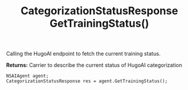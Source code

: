 ﻿---
uid: crmscript_ref_NSAIAgent_GetTrainingStatus
title: CategorizationStatusResponse GetTrainingStatus()
intellisense: NSAIAgent.GetTrainingStatus
keywords: NSAIAgent, GetTrainingStatus
so.topic: reference
---

Calling the HugoAI endpoint to fetch the current training status.


**Returns:** Carrier to describe the current status of HugoAI categorization

```crmscript
NSAIAgent agent;
CategorizationStatusResponse res = agent.GetTrainingStatus();
```

